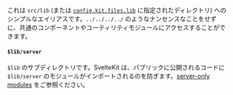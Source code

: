 これは `src/lib` (または [`config.kit.files.lib`](https://kit.svelte.jp/docs/configuration#files) に指定されたディレクトリ) へのシンプルなエイリアスです。`../../../../` のようなナンセンスなことをせずに、共通のコンポーネントやユーティリティモジュールにアクセスすることができます。

#### `$lib/server`

`$lib` のサブディレクトリです。SvelteKit は、パブリックに公開されるコードに `$lib/server` のモジュールがインポートされるのを防ぎます。[server-only modules](/docs/server-only-modules) をご参照ください。
